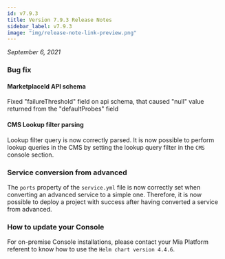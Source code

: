 ```yaml
---
id: v7.9.3
title: Version 7.9.3 Release Notes
sidebar_label: v7.9.3
image: "img/release-note-link-preview.png"
---
```


_September 6, 2021_

### Bug fix

#### MarketplaceId API schema

Fixed "failureThreshold" field on api schema, that caused "null" value returned from the "defaultProbes" field

#### CMS Lookup filter parsing

Lookup filter query is now correctly parsed. It is now possible to perform lookup queries in the CMS by setting the lookup query filter in the  `CMS` console section.

### Service conversion from advanced

The `ports` property of the `service.yml` file is now correctly set when converting an advanced service to a simple one. Therefore, it is now possible to deploy a project with success after having converted a service from advanced.

### How to update your Console

For on-premise Console installations, please contact your Mia Platform referent to know how to use the `Helm chart version 4.4.6`.
